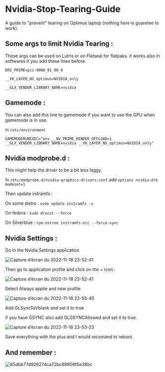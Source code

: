 # Nvidia-Stop-Tearing-Guide

A guide to "prevent" tearing on Optimus laptop (nothing here is guaretee to work).

## Some args to limit Nvidia Tearing :

These args can be used on Lutris or on Flatseal for flatpaks. it works also in softwares if you add these lines before.

`DRI_PRIME=pci-0000_01_00_0` 

`__VK_LAYER_NV_optimus=NVIDIA_only`

`__GLX_VENDOR_LIBRARY_NAME=nvidia`

## Gamemode :

You can also add this line to gamemode if you want to use the GPU when gamemode is in use.

in `/etc/environment`

`GAMEMODERUNEXEC="env __NV_PRIME_RENDER_OFFLOAD=1 __GLX_VENDOR_LIBRARY_NAME=nvidia __VK_LAYER_NV_optimus=NVIDIA_only"`

## Nvidia modprobe.d :

This might help the driver to be a bit less laggy.

In `/etc/modprobe.d/nvidia-graphics-drivers.conf` add `options nvidia-drm modeset=1`

Then update initramfs :

On some distro : `sudo update-initramfs -u`

On fedora : `sudo dracut --force`

On Silverblue : `rpm-ostree initramfs-etc --force-sync`

## Nvidia Settings :

Go in the Nvidia Settings application

![Capture d’écran du 2022-11-18 23-52-41](https://user-images.githubusercontent.com/52078885/202816433-76da1bf0-676e-443b-810a-e8c0e797e66b.png)

Then go to application profile and click on the + icon :

![Capture d’écran du 2022-11-18 23-52-41](https://user-images.githubusercontent.com/52078885/202816535-3c509d5c-a5a5-4389-85ad-c1cda1ef0201.png)

Select Always applie and new profile

![Capture d’écran du 2022-11-18 23-55-45](https://user-images.githubusercontent.com/52078885/202816689-eefab630-a38b-41ac-a02c-8ceab6acc14d.png)

Add GLSyncToVblank and set it to true

if you have GSYNC also add GLGSYNCAllowed and set it to true.

![Capture d’écran du 2022-11-18 23-53-23](https://user-images.githubusercontent.com/52078885/202816820-09b5edb9-2a3d-4346-a239-9e602543f587.png)

Save everything with the plus and I would recomand to reboot.



 ## And remember :
![85dbb77d926274ca72bc89808f5e38bc](https://user-images.githubusercontent.com/52078885/192109754-be64dfa5-d868-4dce-aadb-ff71b7301289.jpg)
